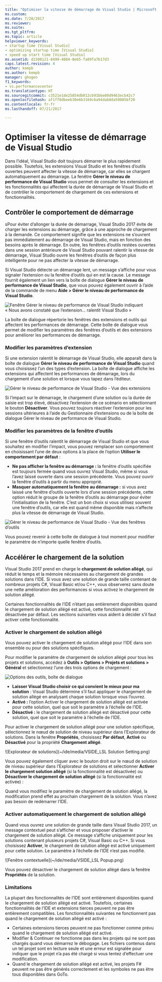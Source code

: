 ```yaml
---
title: "Optimiser la vitesse de démarrage de Visual Studio | Microsoft Docs"
ms.custom: 
ms.date: 7/20/2017
ms.reviewer: 
ms.suite: 
ms.tgt_pltfrm: 
ms.topic: article
helpviewer_keywords:
- startup time [Visual Studio]
- optimizing startup time [Visual Studio]
- speed up start time [Visual Studio]
ms.assetid: d1508121-8499-4084-8eb5-fa89fa7b17d3
caps.latest.revision: 4
author: kempb
ms.author: kempb
manager: ghogen
f1_keywords:
- vs.performancecenter
ms.translationtype: HT
ms.sourcegitcommit: c3521e1de25854db012cb91bbe09d9463ecb42c7
ms.openlocfilehash: af1ff0dbeeb30e6b3169c6a94dab8da50085bf20
ms.contentlocale: fr-fr
ms.lasthandoff: 07/21/2017

---
```


# <a name="optimize-visual-studio-startup-time"></a>Optimiser la vitesse de démarrage de Visual Studio
Dans l’idéal, Visual Studio doit toujours démarrer le plus rapidement possible. Toutefois, les extensions Visual Studio et les fenêtres d’outils ouvertes peuvent affecter la vitesse de démarrage, car elles se chargent automatiquement au démarrage. La fenêtre **Gérer le niveau de performance de Visual Studio** vous permet de consulter les extensions et les fonctionnalités qui affectent la durée de démarrage de Visual Studio et de contrôler le comportement de chargement de ces extensions et fonctionnalités.

## <a name="control-startup-behavior"></a>Contrôler le comportement de démarrage

sPour éviter d’allonger la durée de démarrage, Visual Studio 2017 évite de charger les extensions au démarrage, grâce à une approche de chargement à la demande. Ce comportement signifie que les extensions ne s’ouvrent pas immédiatement au démarrage de Visual Studio, mais en fonction des besoins après le démarrage. En outre, les fenêtres d’outils restées ouvertes dans une session antérieure de Visual Studio pouvant ralentir la vitesse de démarrage, Visual Studio ouvre les fenêtres d’outils de façon plus intelligente pour ne pas affecter la vitesse de démarrage.

Si Visual Studio détecte un démarrage lent, un message s’affiche pour vous signaler l’extension ou la fenêtre d’outils qui en est la cause. Le message fournit également un lien vers la boîte de dialogue **Gérer le niveau de performance de Visual Studio**, que vous pouvez également ouvrir à l’aide de la commande de menu **Aide > Gérer le niveau de performance de Visual Studio**.

![Fenêtre Gérer le niveau de performance de Visual Studio indiquant « Nous avons constaté que l’extension... ralentit Visual Studio »](~/ide/media/vside_perfdialog_popup.PNG)

La boîte de dialogue répertorie les fenêtres des extensions et outils qui affectent les performances de démarrage. Cette boîte de dialogue vous permet de modifier les paramètres des fenêtres d’outils et des extensions pour améliorer les performances de démarrage.

### <a name="change-extension-settings"></a>Modifier les paramètres d’extension

Si une extension ralentit le démarrage de Visual Studio, elle apparaît dans la boîte de dialogue **Gérer le niveau de performance de Visual Studio** quand vous choisissez l’un des types d’extension. La boîte de dialogue affiche les extensions qui affectent les performances de démarrage, lors du chargement d’une solution et lorsque vous tapez dans l’éditeur.

![Gérer le niveau de performance de Visual Studio - Vue des extensions](~/ide/media/vside_perfdialog_extensions.PNG)

Si l’impact sur le démarrage, le chargement d’une solution ou la durée de saisie est trop élevé, désactivez l’extension de ce scénario en sélectionnant le bouton **Désactiver**. Vous pouvez toujours réactiver l’extension pour les sessions ultérieures à l’aide du Gestionnaire d’extensions ou de la boîte de dialogue Gérer le niveau de performance de Visual Studio.

### <a name="change-tool-window-settings"></a>Modifier les paramètres de la fenêtre d’outils

Si une fenêtre d’outils ralentit le démarrage de Visual Studio et que vous souhaitez en modifier l’impact, vous pouvez remplacer son comportement en choisissant l’une de deux options à la place de l’option **Utiliser le comportement par défaut** :

- **Ne pas afficher la fenêtre au démarrage :** la fenêtre d’outils spécifiée est toujours fermée quand vous ouvrez Visual Studio, même si vous l’avez laissé ouverte dans une session précédente. Vous pouvez ouvrir la fenêtre d’outils à partir du menu approprié.
- **Masquer automatiquement la fenêtre au démarrage :** si vous avez laissé une fenêtre d’outils ouverte lors d’une session précédente, cette option réduit le groupe de la fenêtre d’outils au démarrage pour éviter l’initialisation de la fenêtre. C’est un bon choix si vous utilisez souvent une fenêtre d’outils, car elle est quand même disponible mais n’affecte plus la vitesse de démarrage de Visual Studio.

![Gérer le niveau de performance de Visual Studio - Vue des fenêtres d’outils](~/ide/media/vside_perfdialog_toolwindows.PNG)

Vous pouvez revenir à cette boîte de dialogue à tout moment pour modifier le paramètre de n’importe quelle fenêtre d’outils.

## <a name="speed-up-solution-load"></a>Accélérer le chargement de la solution

Visual Studio 2017 prend en charge le **chargement de solution allégé**, qui réduit le temps et la mémoire nécessaires au chargement de grandes solutions dans l’IDE. Si vous avez une solution de grande taille contenant de nombreux projets C#, Visual Basic et/ou C++, vous observerez sans doute une nette amélioration des performances si vous activez le chargement de solution allégé.

Certaines fonctionnalités de l’IDE n’étant pas entièrement disponibles quand le chargement de solution allégé est activé, cette fonctionnalité est désactivée par défaut. Les sections suivantes vous aident à décider s’il faut activer cette fonctionnalité.

### <a name="enable-lightweight-solution-load"></a>Activer le chargement de solution allégé

Vous pouvez activer le chargement de solution allégé pour l’IDE dans son ensemble ou pour des solutions spécifiques.

Pour modifier le paramètre de chargement de solution allégé pour tous les projets et solutions, accédez à **Outils > Options > Projets et solutions > Général** et sélectionnez l’une des trois options de chargement :

![Options des outils, boîte de dialogue](~/ide/media/VSIDE_LightweightSolutionLoad.png)

- **Laisser Visual Studio choisir ce qui convient le mieux pour ma solution** : Visual Studio détermine s’il faut appliquer le chargement de solution allégé en analysant chaque solution lorsque vous l’ouvrez. 
- **Activé :** l’option Activer le chargement de solution allégé est activée pour cette solution, quel que soit le paramètre à l’échelle de l’IDE.
- **Désactivé :** le chargement de solution allégé est désactivé pour cette solution, quel que soit le paramètre à l’échelle de l’IDE.

Pour activer le chargement de solution allégé pour une solution spécifique, sélectionnez le nœud de solution de niveau supérieur dans l’Explorateur de solutions. Dans la fenêtre **Propriétés**, choisissez **Par défaut**, **Activé** ou **Désactivé** pour la propriété **Chargement allégé**.

![Explorateur de solutions](~/ide/media/VSIDE_LSL Solution Setting.png)

Vous pouvez également cliquer avec le bouton droit sur le nœud de solution de niveau supérieur dans l’Explorateur de solutions et sélectionner **Activer le chargement solution allégé** (si la fonctionnalité est désactivée) ou **Désactiver le chargement de solution allégé** (si la fonctionnalité est activée) :

Quand vous modifiez le paramètre de chargement de solution allégé, la modification prend effet au prochain chargement de la solution. Vous n’avez pas besoin de redémarrer l’IDE.

### <a name="automatically-enable-lightweight-solution-load"></a>Activer automatiquement le chargement de solution allégé

Quand vous ouvrez une solution de grande taille dans Visual Studio 2017, un message contextuel peut s’afficher et vous proposer d’activer le chargement de solution allégé. Ce message s’affiche uniquement pour les solutions contenant plusieurs projets C#, Visual Basic ou C++. Si vous choisissez **Activer**, le chargement de solution allégé est activé uniquement pour cette solution. Le paramètre à l’échelle de l’IDE n’est pas modifié.

![Fenêtre contextuelle](~/ide/media/VSIDE_LSL Popup.png)

Vous pouvez désactiver le chargement de solution allégé dans la fenêtre **Propriétés** de la solution.

### <a name="limitations"></a>Limitations

La plupart des fonctionnalités de l’IDE sont entièrement disponibles quand le chargement de solution allégé est activé. Toutefois, certaines fonctionnalités de l’IDE et extensions tierces peuvent ne pas être entièrement compatibles.  Les fonctionnalités suivantes ne fonctionnent pas quand le chargement de solution allégé est activé :

- Certaines extensions tierces peuvent ne pas fonctionner comme prévu quand le chargement de solution allégé est activé.
- Modifier & Continuer ne fonctionne pas dans les projets qui ne sont pas chargés quand vous démarrez le débogage. Les fichiers contenus dans un tel projet sont en lecture seule et une erreur est signalée pour indiquer que le projet n’a pas été chargé si vous tentez d’effectuer une modification.
- Quand le chargement de solution allégé est activé, les projets F# peuvent ne pas être générés correctement et les symboles ne pas être tous disponibles dans GoTo.


